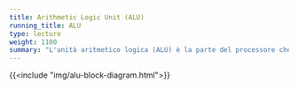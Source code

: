 ```yaml
---
title: Arithmetic Logic Unit (ALU)
running_title: ALU
type: lecture
weight: 1100
summary: "L'unità aritmetico logica (ALU) è la parte del processore che si occupa di eseguire le operazioni matematiche (aritmetiche e logico, per l'appunto). Questa lezione approfondisce il funzionamento di tale componente fondamentale del processore."
---
```


{{<include "img/alu-block-diagram.html">}}